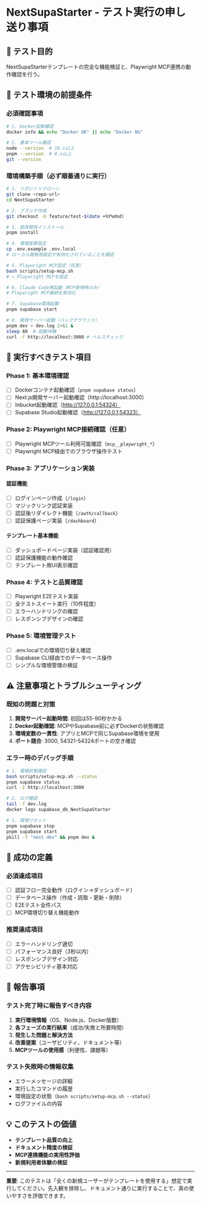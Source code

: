 # NextSupaStarter - テスト実行の申し送り事項

## 🎯 テスト目的
NextSupaStarterテンプレートの完全な機能検証と、Playwright MCP連携の動作確認を行う。

## 🔄 テスト環境の前提条件

### 必須確認事項
```bash
# 1. Docker起動確認
docker info && echo "Docker OK" || echo "Docker NG"

# 2. 基本ツール確認
node --version  # 18.x以上
pnpm --version  # 8.x以上
git --version
```

### 環境構築手順（必ず順番通りに実行）
```bash
# 1. リポジトリクローン
git clone <repo-url>
cd NextSupaStarter

# 2. ブランチ作成
git checkout -b feature/test-$(date +%Y%m%d)

# 3. 依存関係インストール
pnpm install

# 4. 環境変数設定
cp .env.example .env.local
# ローカル開発用設定が有効化されていることを確認

# 5. Playwright MCP設定（任意）
bash scripts/setup-mcp.sh
# → Playwright MCPを設定

# 6. Claude Code再起動（MCP使用時のみ）
# Playwright MCP接続を有効化

# 7. Supabase環境起動
pnpm supabase start

# 8. 開発サーバー起動（バックグラウンド）
pnpm dev > dev.log 2>&1 &
sleep 60  # 起動待機
curl -f http://localhost:3000 # ヘルスチェック
```

## 🧪 実行すべきテスト項目

### Phase 1: 基本環境確認
- [ ] Dockerコンテナ起動確認（`pnpm supabase status`）
- [ ] Next.js開発サーバー起動確認（http://localhost:3000）
- [ ] Inbucket起動確認（http://127.0.0.1:54324）
- [ ] Supabase Studio起動確認（http://127.0.0.1:54323）

### Phase 2: Playwright MCP接続確認（任意）
- [ ] Playwright MCPツール利用可能確認（`mcp__playwright_*`）
- [ ] Playwright MCP経由でのブラウザ操作テスト

### Phase 3: アプリケーション実装
#### 認証機能
- [ ] ログインページ作成（`/login`）
- [ ] マジックリンク認証実装
- [ ] 認証後リダイレクト機能（`/auth/callback`）
- [ ] 認証保護ページ実装（`/dashboard`）

#### テンプレート基本機能
- [ ] ダッシュボードページ実装（認証確認用）
- [ ] 認証保護機能の動作確認
- [ ] テンプレート用UI表示確認

### Phase 4: テストと品質確認
- [ ] Playwright E2Eテスト実装
- [ ] 全テストスイート実行（10件程度）
- [ ] エラーハンドリングの確認
- [ ] レスポンシブデザインの確認

### Phase 5: 環境管理テスト
- [ ] .env.localでの環境切り替え確認
- [ ] Supabase CLI経由でのデータベース操作
- [ ] シンプルな環境管理の検証

## ⚠️ 注意事項とトラブルシューティング

### 既知の問題と対策
1. **開発サーバー起動時間**: 初回は55-90秒かかる
2. **Docker起動確認**: MCPやSupabase前に必ずDockerの状態確認
3. **環境変数の一貫性**: アプリとMCPで同じSupabase環境を使用
4. **ポート競合**: 3000, 54321-54324ポートの空き確認

### エラー時のデバッグ手順
```bash
# 1. 環境状態確認
bash scripts/setup-mcp.sh --status
pnpm supabase status
curl -I http://localhost:3000

# 2. ログ確認
tail -f dev.log
docker logs supabase_db_NextSupaStarter

# 3. 環境リセット
pnpm supabase stop
pnpm supabase start
pkill -f "next dev" && pnpm dev &
```

## 🎯 成功の定義

### 必須達成項目
- [ ] 認証フロー完全動作（ログイン→ダッシュボード）
- [ ] データベース操作（作成・読取・更新・削除）
- [ ] E2Eテスト全件パス
- [ ] MCP環境切り替え機能動作

### 推奨達成項目
- [ ] エラーハンドリング適切
- [ ] パフォーマンス良好（3秒以内）
- [ ] レスポンシブデザイン対応
- [ ] アクセシビリティ基本対応

## 📝 報告事項

### テスト完了時に報告すべき内容
1. **実行環境情報**（OS、Node.js、Docker版数）
2. **各フェーズの実行結果**（成功/失敗と所要時間）
3. **発生した問題と解決方法**
4. **改善提案**（ユーザビリティ、ドキュメント等）
5. **MCPツールの使用感**（利便性、課題等）

### テスト失敗時の情報収集
- エラーメッセージの詳細
- 実行したコマンドの履歴
- 環境設定の状態（`bash scripts/setup-mcp.sh --status`）
- ログファイルの内容

## 💡 このテストの価値

- **テンプレート品質の向上**
- **ドキュメント精度の検証**
- **MCP連携機能の実用性評価**
- **新規利用者体験の検証**

---

**重要**: このテストは「全くの新規ユーザーがテンプレートを使用する」想定で実行してください。先入観を排除し、ドキュメント通りに実行することで、真の使いやすさを評価できます。